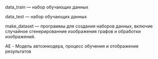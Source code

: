 data_train — набор обучающих данных

data_test — набор обучающих данных

make_dataset — программы для создания наборов данных, включие случайное сгенерированние изображения графов и обработки изображений.

AE - Модель автоэнкодера, процесс обучения и отображение результатов
